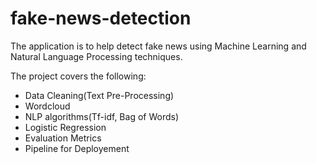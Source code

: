 # fake-news-detection
The application is to help detect fake news using Machine Learning and Natural Language Processing techniques.

The project covers the following:
- Data Cleaning(Text Pre-Processing)
- Wordcloud
- NLP algorithms(Tf-idf, Bag of Words)
- Logistic Regression
- Evaluation Metrics
- Pipeline for Deployement
